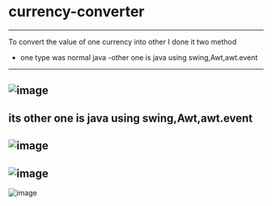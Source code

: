 # currency-converter
---
To convert the value of one currency into other
I done it two method
- one type was normal java
-other one is java using swing,Awt,awt.event
---
![image](https://user-images.githubusercontent.com/108066641/180487589-e2e62a41-d992-456c-ad41-471c9c528793.png)
---
its other one is java using swing,Awt,awt.event
---
![image](https://user-images.githubusercontent.com/108066641/180487756-26007056-6fee-4ed8-915c-37de9ddbee12.png)
-
![image](https://user-images.githubusercontent.com/108066641/180488325-5cd0767a-3a78-4a57-8a04-a2932d39d3b9.png)
-
![image](https://user-images.githubusercontent.com/108066641/180488399-591d261e-d7b9-4b09-be9d-6e82bd33835f.png)

